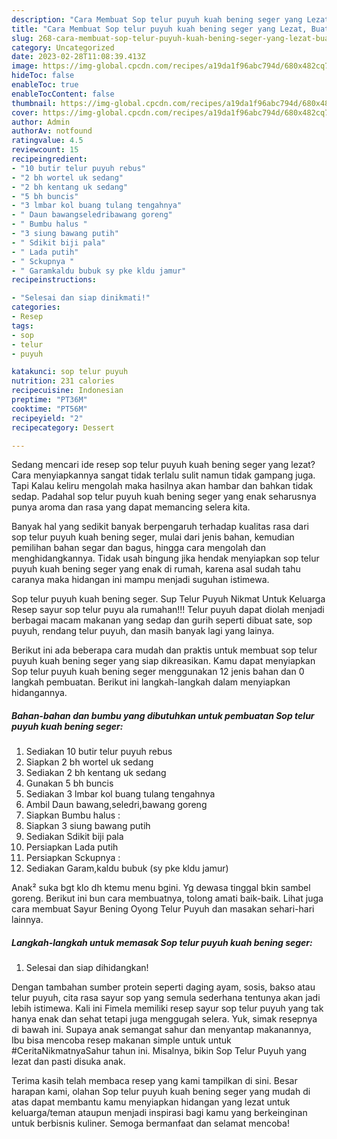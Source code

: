 ```yaml
---
description: "Cara Membuat Sop telur puyuh kuah bening seger yang Lezat, Buat Buka Puasa Lezat"
title: "Cara Membuat Sop telur puyuh kuah bening seger yang Lezat, Buat Buka Puasa Lezat"
slug: 268-cara-membuat-sop-telur-puyuh-kuah-bening-seger-yang-lezat-buat-buka-puasa-lezat
category: Uncategorized
date: 2023-02-28T11:08:39.413Z
image: https://img-global.cpcdn.com/recipes/a19da1f96abc794d/680x482cq70/sop-telur-puyuh-kuah-bening-seger-foto-resep-utama.jpg
hideToc: false
enableToc: true
enableTocContent: false
thumbnail: https://img-global.cpcdn.com/recipes/a19da1f96abc794d/680x482cq70/sop-telur-puyuh-kuah-bening-seger-foto-resep-utama.jpg
cover: https://img-global.cpcdn.com/recipes/a19da1f96abc794d/680x482cq70/sop-telur-puyuh-kuah-bening-seger-foto-resep-utama.jpg
author: Admin
authorAv: notfound
ratingvalue: 4.5
reviewcount: 15
recipeingredient:
- "10 butir telur puyuh rebus"
- "2 bh wortel uk sedang"
- "2 bh kentang uk sedang"
- "5 bh buncis"
- "3 lmbar kol buang tulang tengahnya"
- " Daun bawangseledribawang goreng"
- " Bumbu halus "
- "3 siung bawang putih"
- " Sdikit biji pala"
- " Lada putih"
- " Sckupnya "
- " Garamkaldu bubuk sy pke kldu jamur"
recipeinstructions:

- "Selesai dan siap dinikmati!"
categories:
- Resep
tags:
- sop
- telur
- puyuh

katakunci: sop telur puyuh 
nutrition: 231 calories
recipecuisine: Indonesian
preptime: "PT36M"
cooktime: "PT56M"
recipeyield: "2"
recipecategory: Dessert

---
```



Sedang mencari ide resep sop telur puyuh kuah bening seger yang lezat? Cara menyiapkannya sangat tidak terlalu sulit namun tidak gampang juga. Tapi Kalau keliru mengolah maka hasilnya akan hambar dan bahkan tidak sedap. Padahal sop telur puyuh kuah bening seger yang enak seharusnya punya aroma dan rasa yang dapat memancing selera kita.


Banyak hal yang sedikit banyak berpengaruh terhadap kualitas rasa dari sop telur puyuh kuah bening seger, mulai dari jenis bahan, kemudian pemilihan bahan segar dan bagus, hingga cara mengolah dan menghidangkannya. Tidak usah bingung jika hendak menyiapkan sop telur puyuh kuah bening seger yang enak di rumah, karena asal sudah tahu caranya maka hidangan ini mampu menjadi suguhan istimewa.

Sop telur puyuh kuah bening seger. Sup Telur Puyuh Nikmat Untuk Keluarga Resep sayur sop telur puyu ala rumahan!!! Telur puyuh dapat diolah menjadi berbagai macam makanan yang sedap dan gurih seperti dibuat sate, sop puyuh, rendang telur puyuh, dan masih banyak lagi yang lainya.


Berikut ini ada beberapa cara mudah dan praktis untuk membuat sop telur puyuh kuah bening seger yang siap dikreasikan. Kamu dapat menyiapkan Sop telur puyuh kuah bening seger menggunakan 12 jenis bahan dan 0 langkah pembuatan. Berikut ini langkah-langkah dalam menyiapkan hidangannya.

<!--inarticleads1-->

##### Bahan-bahan dan bumbu yang dibutuhkan untuk pembuatan Sop telur puyuh kuah bening seger:

1. Sediakan 10 butir telur puyuh rebus
1. Siapkan 2 bh wortel uk sedang
1. Sediakan 2 bh kentang uk sedang
1. Gunakan 5 bh buncis
1. Sediakan 3 lmbar kol buang tulang tengahnya
1. Ambil  Daun bawang,seledri,bawang goreng
1. Siapkan  Bumbu halus :
1. Siapkan 3 siung bawang putih
1. Sediakan  Sdikit biji pala
1. Persiapkan  Lada putih
1. Persiapkan  Sckupnya :
1. Sediakan  Garam,kaldu bubuk (sy pke kldu jamur)


Anak² suka bgt klo dh ktemu menu bgini. Yg dewasa tinggal bkin sambel goreng. Berikut ini bun cara membuatnya, tolong amati baik-baik. Lihat juga cara membuat Sayur Bening Oyong Telur Puyuh dan masakan sehari-hari lainnya. 

<!--inarticleads2-->

##### Langkah-langkah untuk memasak Sop telur puyuh kuah bening seger:


1. Selesai dan siap dihidangkan!

Dengan tambahan sumber protein seperti daging ayam, sosis, bakso atau telur puyuh, cita rasa sayur sop yang semula sederhana tentunya akan jadi lebih istimewa. Kali ini Fimela memiliki resep sayur sop telur puyuh yang tak hanya enak dan sehat tetapi juga menggugah selera. Yuk, simak resepnya di bawah ini. Supaya anak semangat sahur dan menyantap makanannya, Ibu bisa mencoba resep makanan simple untuk untuk #CeritaNikmatnyaSahur tahun ini. Misalnya, bikin Sop Telur Puyuh yang lezat dan pasti disuka anak. 

Terima kasih telah membaca resep yang kami tampilkan di sini. Besar harapan kami, olahan Sop telur puyuh kuah bening seger yang mudah di atas dapat membantu kamu menyiapkan hidangan yang lezat untuk keluarga/teman ataupun menjadi inspirasi bagi kamu yang berkeinginan untuk berbisnis kuliner. Semoga bermanfaat dan selamat mencoba!

